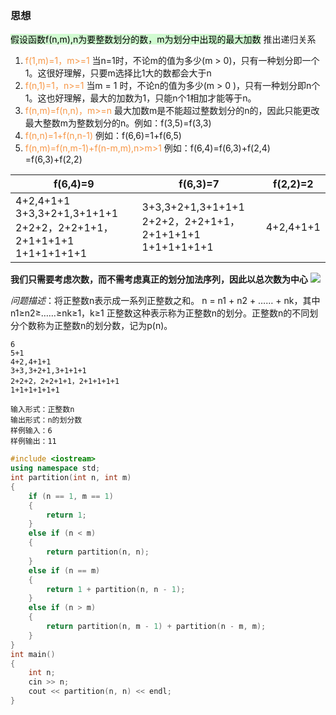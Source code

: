### 思想  
<mark style="background: #BBFABBA6;">假设函数f(n,m),n为要整数划分的数，m为划分中出现的最大加数</mark>
推出递归关系
1. <font color="#f79646">f(1,m)=1，m>=1</font>
	当n=1时，不论m的值为多少(m > 0)，只有一种划分即一个1。这很好理解，只要m选择比1大的数都会大于n
2. <font color="#f79646">f(n,1)=1，n>=1</font>
	当m = 1 时，不论n的值为多少(m > 0 )，只有一种划分即n个1。这也好理解，最大的加数为1，只能n个1相加才能等于n。
3. <font color="#f79646">f(n,m)=f(n,n)，m>=n</font>
	最大加数m是不能超过整数划分的n的，因此只能更改最大整数m为整数划分的n。例如：f(3,5)=f(3,3)
4. <font color="#f79646">f(n,n)=1+f(n,n-1)</font>
	例如：f(6,6)=1+f(6,5)
5. <font color="#f79646">f(n,m)=f(n,m-1)+f(n-m,m),n>m>1</font>
例如：f(6,4)=f(6,3)+f(2,4) 
                  =f(6,3)+f(2,2) 
                   
| f(6,4)=9                                                          | f(6,3)=7                                                | f(2,2)=2  |
| ----------------------------------------------------------------- | ------------------------------------------------------- | --------- |
| 4+2,4+1+1 3+3,3+2+1,3+1+1+1 2+2+2，2+2+1+1，2+1+1+1+1 1+1+1+1+1+1 | 3+3,3+2+1,3+1+1+1 2+2+2，2+2+1+1，2+1+1+1+1 1+1+1+1+1+1 | 4+2,4+1+1 |
**我们只需要考虑次数，而不需考虑真正的划分加法序列，因此以总次数为中心**
![](Pictures/整数划分公式.jpg)


*问题描述*：将正整数n表示成一系列正整数之和。 n = n1 + n2 + …… + nk，其中n1≥n2≥……≥nk≥1，k≥1 正整数这种表示称为正整数n的划分。正整数n的不同划分个数称为正整数n的划分数，记为p(n)。  

```
6 
5+1 
4+2,4+1+1 
3+3,3+2+1,3+1+1+1 
2+2+2，2+2+1+1，2+1+1+1+1 
1+1+1+1+1+1

输入形式：正整数n
输出形式：n的划分数
样例输入：6
样例输出：11
```  

```Cpp
#include <iostream>
using namespace std;
int partition(int n, int m)
{
    if (n == 1, m == 1)
    {
        return 1;
    }
    else if (n < m)
    {
        return partition(n, n);
    }
    else if (n == m)
    {
        return 1 + partition(n, n - 1);
    }
    else if (n > m)
    {
        return partition(n, m - 1) + partition(n - m, m);
    }
}
int main()
{
    int n;
    cin >> n;
    cout << partition(n, n) << endl;
}
```
